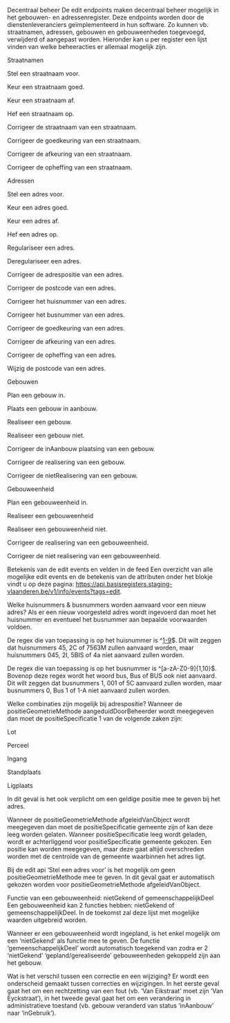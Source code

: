 Decentraal beheer
De edit endpoints maken decentraal beheer mogelijk in het gebouwen- en adressenregister. Deze endpoints worden door de dienstenleveranciers geïmplementeerd in hun software. Zo kunnen vb. straatnamen, adressen, gebouwen en gebouweenheden toegevoegd, verwijderd of aangepast worden. Hieronder kan u per register een lijst vinden van welke beheeracties er allemaal mogelijk zijn.

Straatnamen

Stel een straatnaam voor.

Keur een straatnaam goed.

Keur een straatnaam af.

Hef een straatnaam op.

Corrigeer de straatnaam van een straatnaam.

Corrigeer de goedkeuring van een straatnaam.

Corrigeer de afkeuring van een straatnaam.

Corrigeer de opheffing van een straatnaam.

Adressen

Stel een adres voor.

Keur een adres goed.

Keur een adres af.

Hef een adres op.

Regulariseer een adres.

Deregulariseer een adres.

Corrigeer de adrespositie van een adres.

Corrigeer de postcode van een adres.

Corrigeer het huisnummer van een adres.

Corrigeer het busnummer van een adres.

Corrigeer de goedkeuring van een adres.

Corrigeer de afkeuring van een adres.

Corrigeer de opheffing van een adres.

Wijzig de postcode van een adres.

Gebouwen

Plan een gebouw in.

Plaats een gebouw in aanbouw.

Realiseer een gebouw.

Realiseer een gebouw niet.

Corrigeer de inAanbouw plaatsing van een gebouw.

Corrigeer de realisering van een gebouw.

Corrigeer de nietRealisering van een gebouw.

Gebouweenheid

Plan een gebouweenheid in.

Realiseer een gebouweenheid

Realiseer een gebouweenheid niet.

Corrigeer de realisering van een gebouweenheid.

Corrigeer de niet realisering van een gebouweenheid.

Betekenis van de edit events en velden in de feed
Een overzicht van alle mogelijke edit events en de betekenis van de attributen onder het blokje <event> vindt u op deze pagina: https://api.basisregisters.staging-vlaanderen.be/v1/info/events?tags=edit.

Welke huisnummers & busnummers worden aanvaard voor een nieuw adres?
Als er een nieuw voorgesteld adres wordt ingevoerd dan moet het huisnummer en eventueel het busnummer aan bepaalde voorwaarden voldoen.

De regex die van toepassing is op het huisnummer is ^[1-9]([0-9]{0,8}([A-H]|[K-N]|[P]|[R-T]|[V-Z]){0,1}|[0-9]{0,9})$. Dit wilt zeggen dat huisnummers 45, 2C of 7563M zullen aanvaard worden, maar huisnummers 045, 2I, 5BIS of 4a niet aanvaard zullen worden.

De regex die van toepassing is op het busnummer is ^[a-zA-Z0-9]{1,10}$. Bovenop deze regex wordt het woord bus, Bus of BUS ook niet aanvaard. Dit wilt zeggen dat busnummers 1, 001 of 5C aanvaard zullen worden, maar busnummers 0, Bus 1 of 1-A niet aanvaard zullen worden.

Welke combinaties zijn mogelijk bij adrespositie?
Wanneer de positieGeometrieMethode aangeduidDoorBeheerder wordt meegegeven dan moet de positieSpecificatie 1 van de volgende zaken zijn:

Lot

Perceel

Ingang

Standplaats

Ligplaats

In dit geval is het ook verplicht om een geldige positie mee te geven bij het adres.

Wanneer de positieGeometrieMethode afgeleidVanObject wordt meegegeven dan moet de positieSpecificatie gemeente zijn of kan deze leeg worden gelaten. Wanneer positieSpecificatie leeg wordt geladen, wordt er achterliggend voor positieSpecificatie gemeente gekozen. Een positie kan worden meegegeven, maar deze gaat altijd overschreden worden met de centroïde van de gemeente waarbinnen het adres ligt.

Bij de edit api ‘Stel een adres voor’ is het mogelijk om geen positieGeometrieMethode mee te geven. In dit geval gaat er automatisch gekozen worden voor positieGeometrieMethode afgeleidVanObject.

Functie van een gebouweenheid: nietGekend of gemeenschappelijkDeel
Een gebouweenheid kan 2 functies hebben: nietGekend of gemeenschappelijkDeel. In de toekomst zal deze lijst met mogelijke waarden uitgebreid worden.

Wanneer er een gebouweenheid wordt ingepland, is het enkel mogelijk om een ‘nietGekend’ als functie mee te geven. De functie ‘gemeenschappelijkDeel’ wordt automatisch toegekend van zodra er 2 ‘nietGekend’ ‘gepland/gerealiseerde’ gebouweenheden gekoppeld zijn aan het gebouw.

Wat is het verschil tussen een correctie en een wijziging?
Er wordt een onderscheid gemaakt tussen correcties en wijzigingen. In het eerste geval gaat het om een rechtzetting van een fout (vb. ‘Van Eikstraat’ moet zijn ‘Van Eyckstraat’), in het tweede geval gaat het om een verandering in administratieve toestand (vb. gebouw veranderd van status ‘inAanbouw’ naar ‘inGebruik’).
